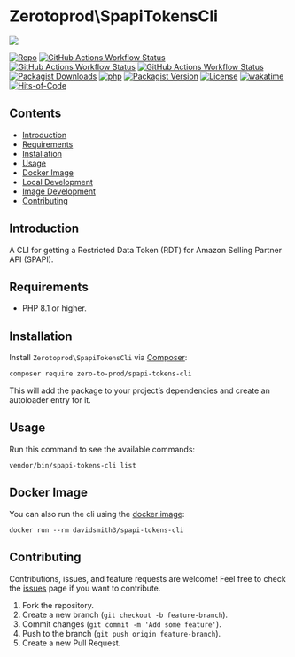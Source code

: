 # Zerotoprod\SpapiTokensCli

![](art/logo.png)

[![Repo](https://img.shields.io/badge/github-gray?logo=github)](https://github.com/zero-to-prod/spapi-tokens-cli)
[![GitHub Actions Workflow Status](https://img.shields.io/github/actions/workflow/status/zero-to-prod/spapi-tokens-cli/test.yml?label=test)](https://github.com/zero-to-prod/spapi-tokens-cli/actions)
[![GitHub Actions Workflow Status](https://img.shields.io/github/actions/workflow/status/zero-to-prod/spapi-tokens-cli/backwards_compatibility.yml?label=backwards_compatibility)](https://github.com/zero-to-prod/spapi-tokens-cli/actions)
[![GitHub Actions Workflow Status](https://img.shields.io/github/actions/workflow/status/zero-to-prod/spapi-tokens-cli/build_docker_image.yml?label=build_docker_image)](https://github.com/zero-to-prod/spapi-tokens-cli/actions)
[![Packagist Downloads](https://img.shields.io/packagist/dt/zero-to-prod/spapi-tokens-cli?color=blue)](https://packagist.org/packages/zero-to-prod/spapi-tokens-cli/stats)
[![php](https://img.shields.io/packagist/php-v/zero-to-prod/spapi-tokens-cli.svg?color=purple)](https://packagist.org/packages/zero-to-prod/spapi-tokens-cli/stats)
[![Packagist Version](https://img.shields.io/packagist/v/zero-to-prod/spapi-tokens-cli?color=f28d1a)](https://packagist.org/packages/zero-to-prod/spapi-tokens-cli)
[![License](https://img.shields.io/packagist/l/zero-to-prod/spapi-tokens-cli?color=pink)](https://github.com/zero-to-prod/spapi-tokens-cli/blob/main/LICENSE.md)
[![wakatime](https://wakatime.com/badge/github/zero-to-prod/spapi-tokens-cli.svg)](https://wakatime.com/badge/github/zero-to-prod/spapi-tokens-cli)
[![Hits-of-Code](https://hitsofcode.com/github/zero-to-prod/spapi-tokens-cli?branch=main)](https://hitsofcode.com/github/zero-to-prod/spapi-tokens-cli/view?branch=main)

## Contents

- [Introduction](#introduction)
- [Requirements](#requirements)
- [Installation](#installation)
- [Usage](#usage)
- [Docker Image](#docker-image)
- [Local Development](./LOCAL_DEVELOPMENT.md)
- [Image Development](./IMAGE_DEVELOPMENT.md)
- [Contributing](#contributing)

## Introduction

A CLI for getting a Restricted Data Token (RDT) for Amazon Selling Partner API (SPAPI).

## Requirements

- PHP 8.1 or higher.

## Installation

Install `Zerotoprod\SpapiTokensCli` via [Composer](https://getcomposer.org/):

```bash
composer require zero-to-prod/spapi-tokens-cli
```

This will add the package to your project’s dependencies and create an autoloader entry for it.

## Usage

Run this command to see the available commands:

```shell
vendor/bin/spapi-tokens-cli list
```

## Docker Image

You can also run the cli using the [docker image](https://hub.docker.com/repository/docker/davidsmith3/spapi-tokens-cli/general):

```shell
docker run --rm davidsmith3/spapi-tokens-cli
```

## Contributing

Contributions, issues, and feature requests are welcome!
Feel free to check the [issues](https://github.com/zero-to-prod/spapi-tokens-cli/issues) page if you want to contribute.

1. Fork the repository.
2. Create a new branch (`git checkout -b feature-branch`).
3. Commit changes (`git commit -m 'Add some feature'`).
4. Push to the branch (`git push origin feature-branch`).
5. Create a new Pull Request.
